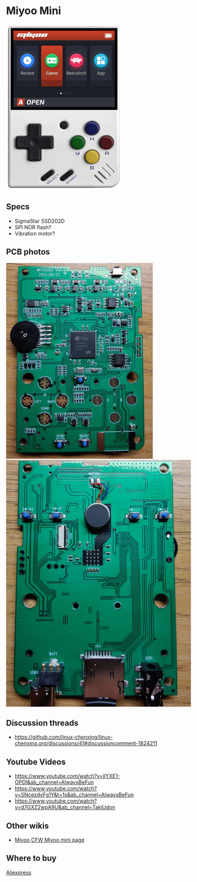 # Miyoo Mini

![miyoomini](miyoomini.png)

## Specs

- SigmaStar SSD202D
- SPI NOR flash?
- Vibration motor?

## PCB photos

![front](pcb_front_scaled.jpg)
![back](pcb_back_scaled.jpg)

## Discussion threads

- https://github.com/linux-chenxing/linux-chenxing.org/discussions/41#discussioncomment-1824211

## Youtube Videos

- https://www.youtube.com/watch?v=lIYXE1-OPDI&ab_channel=AlwaysBeFun
- https://www.youtube.com/watch?v=SNcezdyFg1Y&t=1s&ab_channel=AlwaysBeFun
- https://www.youtube.com/watch?v=d7GXZ2wpA9U&ab_channel=TakiUdon

## Other wikis

- [Miyoo CFW Miyoo mini page](https://github.com/TriForceX/MiyooCFW/wiki/Miyoo-Mini)

## Where to buy

[Aliexpress](https://www.aliexpress.com/item/1005003611677275.html?spm=a2g0s.9042311.0.0.56e34c4dk9u5y1)
